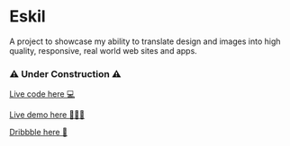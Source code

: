# Eskil

A project to showcase my ability to translate design and images into high quality, responsive, real world web sites and apps.

### ⚠️ Under Construction ⚠️

[Live code here 💻](https://githubbox.com/keiryan/eskil)

[Live demo here 👨🏽‍💻](https://eskil-rosy.vercel.app)

[Dribbble here 🏀](https://dribbble.com/shots/18882943-Eskil-Furniture-Store-Theme)
